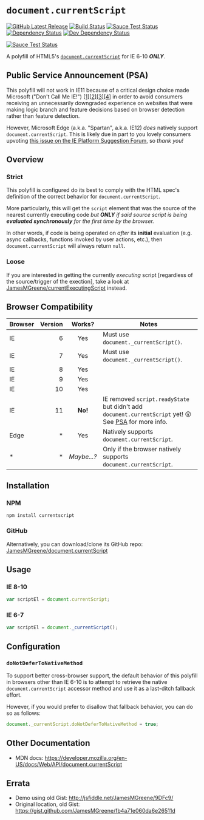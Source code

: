 # `document.currentScript`
[![GitHub Latest Release](https://badge.fury.io/gh/JamesMGreene%2Fdocument.currentScript.png)](https://github.com/JamesMGreene/document.currentScript) [![Build Status](https://secure.travis-ci.org/JamesMGreene/document.currentScript.png?branch=master)](https://travis-ci.org/JamesMGreene/document.currentScript) [![Sauce Test Status](https://saucelabs.com/buildstatus/JamesMGreene_dcs)](https://saucelabs.com/u/JamesMGreene_dcs) [![Dependency Status](https://david-dm.org/JamesMGreene/document.currentScript.png?theme=shields.io)](https://david-dm.org/JamesMGreene/document.currentScript) [![Dev Dependency Status](https://david-dm.org/JamesMGreene/document.currentScript/dev-status.png?theme=shields.io)](https://david-dm.org/JamesMGreene/document.currentScript#info=devDependencies)

[![Sauce Test Status](https://saucelabs.com/browser-matrix/JamesMGreene_dcs.svg)](https://saucelabs.com/u/JamesMGreene_dcs)

A polyfill of HTML5's [`document.currentScript`](http://www.whatwg.org/specs/web-apps/current-work/multipage/dom.html#dom-document-currentscript) for IE 6-10 _**ONLY**_.


## Public Service Announcement (PSA)

This polyfill will not work in IE11 because of a critical design choice made Microsoft ("Don't Call Me IE!") [\[1\]](https://msdn.microsoft.com/en-us/library/ie/bg182625.aspx)[\[2\]](https://msdn.microsoft.com/en-us/library/ie/dn384059.aspx)[\[3\]](http://www.nczonline.net/blog/2013/07/02/internet-explorer-11-dont-call-me-ie/)[\[4\]](http://blog.getify.com/ie11-please-bring-real-script-preloading-back/) in order to avoid consumers receiving an unnecessarily downgraded experience on websites that were making logic branch and feature decisions based on browser detection rather than feature detection.

However, Microsoft Edge (a.k.a. "Spartan", a.k.a. IE12) _does_ natively support `document.currentScript`. This is likely due in part to you lovely consumers upvoting [this issue on the IE Platform Suggestion Forum](https://wpdev.uservoice.com/forums/257854-internet-explorer-platform/suggestions/6965085-support-document-currentscript-property), so _thank you!_


## Overview

### Strict

This polyfill is configured do its best to comply with the HTML spec's definition of the correct behavior for `document.currentScript`.

More particularly, this will get the `script` element that was the source of the nearest currently executing code _but **ONLY** if said source script is being **evaluated synchronously** for the first time by the browser._

In other words, if code is being operated on _after_ its **initial** evaluation (e.g. async callbacks, functions invoked by user actions, etc.), then `document.currentScript` will always return `null`.

### Loose

If you are interested in getting the currently _executing_ script [regardless of the source/trigger of the exection], take a look at [JamesMGreene/currentExecutingScript](https://github.com/JamesMGreene/currentExecutingScript) instead.


## Browser Compatibility

| Browser |  Version | Works?      | Notes                                 |
|---------|---------:|:-----------:|---------------------------------------|
| IE      |        6 | Yes         | Must use `document._currentScript()`. |
| IE      |        7 | Yes         | Must use `document._currentScript()`. |
| IE      |        8 | Yes         |                                       |
| IE      |        9 | Yes         |                                       |
| IE      |       10 | Yes         |                                       |
| IE      |       11 | **No!**     | IE removed `script.readyState` but didn't add `document.currentScript` yet! :astonished: See [PSA](#public-service-announcement-psa) for more info. |
| Edge    |        * | Yes         | Natively supports `document.currentScript`. |
| *       |        * | _Maybe...?_ | Only if the browser natively supports `document.currentScript`. |


## Installation

### NPM

```shell
npm install currentscript
```

### GitHub

Alternatively, you can download/clone its GitHub repo: [JamesMGreene/document.currentScript](https://github.com/JamesMGreene/document.currentScript)


## Usage

### IE 8-10

```js
var scriptEl = document.currentScript;
```

### IE 6-7

```js
var scriptEl = document._currentScript();
```


## Configuration

### `doNotDeferToNativeMethod`

To support better cross-browser support, the default behavior of this polyfill in browsers other than IE 6-10 is to attempt to retrieve the native `document.currentScript` accessor method and use it as a last-ditch fallback effort.

However, if you would prefer to disallow that fallback behavior, you can do so as follows:

```js
document._currentScript.doNotDeferToNativeMethod = true;
```


## Other Documentation

- MDN docs: https://developer.mozilla.org/en-US/docs/Web/API/document.currentScript


## Errata

- Demo using old Gist: http://jsfiddle.net/JamesMGreene/9DFc9/
- Original location, old Gist: https://gist.github.com/JamesMGreene/fb4a71e060da6e26511d

